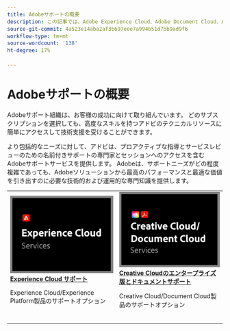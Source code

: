 ```yaml
---
title: Adobeサポートの概要
description: この記事では、Adobe Experience Cloud、Adobe Document Cloud、Adobe Creative Cloudのカスタマーサポートオプションの概要を説明します。
source-git-commit: 4a523e14aba2af3b697eee7a994b51d7bb9ad9f6
workflow-type: tm+mt
source-wordcount: '138'
ht-degree: 17%

---
```


# Adobeサポートの概要

Adobeサポート組織は、お客様の成功に向けて取り組んでいます。 どのサブスクリプションを選択しても、高度なスキルを持つアドビのテクニカルリソースに簡単にアクセスして技術支援を受けることができます。

より包括的なニーズに対して、アドビは、プロアクティブな指導とサービスレビューのための名前付きサポートの専門家とセッションへのアクセスを含むAdobeサポートサービスを提供します。 Adobeは、サポートニーズがどの程度複雑であっても、Adobeソリューションから最高のパフォーマンスと最適な価値を引き出すのに必要な技術的および運用的な専門知識を提供します。

<table style="table-layout:fixed">
<tr>
  <td>
    <a href="dx-overview.md">
    <img alt="DX のサポート" src="assets/ECthumbnail.png"/>
    </a>
    <div>
    <a href="dx-overview.md"><strong>Experience Cloud サポート</strong></a>
    </div>
    <p>Experience Cloud/Experience Platform製品のサポートオプション</p>
    <br>
  </td>
  <td>
    <a href="dme-overview.md">
      <img alt="ビジネス" src="assets/CCDCThumbnail.png">
    </a>
    <div>
    <a href="dme-overview.md"><strong>Creative Cloudのエンタープライズ版とドキュメントサポート</strong></a>
    </div>
    <p>Creative Cloud/Document Cloud製品のサポートオプション</p>
    <br>
  </td>
</tr>
</table>
